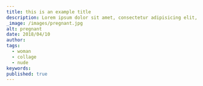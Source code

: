 ```yaml
---
title: this is an example title
description: Lorem ipsum dolor sit amet, consectetur adipisicing elit, sed do eiusmod tempor incididunt ut labore et dolore magna aliqua. Ut enim ad minim veniam, quis nostrud exercitation ullamco laboris nisi ut aliquip ex ea commodo consequat.
_image: /images/pregnant.jpg
alt: pregnant
date: 2018/04/10
author:
tags:
  - woman
  - collage
  - nude
keywords:
published: true
---
```

